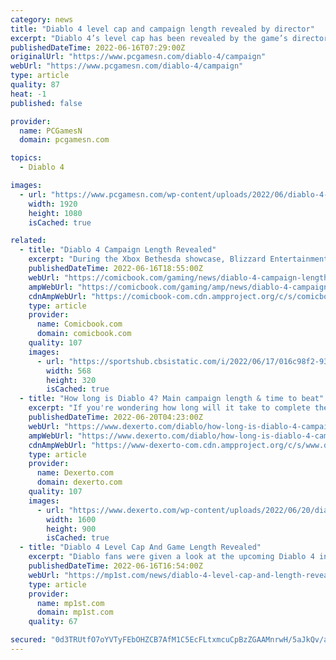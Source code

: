 ```yaml
---
category: news
title: "Diablo 4 level cap and campaign length revealed by director"
excerpt: "Diablo 4’s level cap has been revealed by the game’s director Joe Shely, along with details about the length of the main campaign, bosses, and the returning Paragon board. In an interview with ..."
publishedDateTime: 2022-06-16T07:29:00Z
originalUrl: "https://www.pcgamesn.com/diablo-4/campaign"
webUrl: "https://www.pcgamesn.com/diablo-4/campaign"
type: article
quality: 87
heat: -1
published: false

provider:
  name: PCGamesN
  domain: pcgamesn.com

topics:
  - Diablo 4

images:
  - url: "https://www.pcgamesn.com/wp-content/uploads/2022/06/diablo-4-in-game-store.jpg"
    width: 1920
    height: 1080
    isCached: true

related:
  - title: "Diablo 4 Campaign Length Revealed"
    excerpt: "During the Xbox Bethesda showcase, Blizzard Entertainment finally pulled back the curtain on Diablo 4. The game isn't set to release until sometime in the first half of 2023, but several details are ..."
    publishedDateTime: 2022-06-16T18:55:00Z
    webUrl: "https://comicbook.com/gaming/news/diablo-4-campaign-length-playstation-xbox-blizzard/"
    ampWebUrl: "https://comicbook.com/gaming/amp/news/diablo-4-campaign-length-playstation-xbox-blizzard/"
    cdnAmpWebUrl: "https://comicbook-com.cdn.ampproject.org/c/s/comicbook.com/gaming/amp/news/diablo-4-campaign-length-playstation-xbox-blizzard/"
    type: article
    provider:
      name: Comicbook.com
      domain: comicbook.com
    quality: 107
    images:
      - url: "https://sportshub.cbsistatic.com/i/2022/06/17/016c98f2-93d3-4b3e-8226-810484300c52/stalker-2-hero-shot.jpg?width=568&height=320"
        width: 568
        height: 320
        isCached: true
  - title: "How long is Diablo 4? Main campaign length & time to beat"
    excerpt: "If you're wondering how long will it take to complete the main campaign of Diablo 4 with story details, here's everything you need to know."
    publishedDateTime: 2022-06-20T04:23:00Z
    webUrl: "https://www.dexerto.com/diablo/how-long-is-diablo-4-campaign-1851294/"
    ampWebUrl: "https://www.dexerto.com/diablo/how-long-is-diablo-4-campaign-1851294/?amp"
    cdnAmpWebUrl: "https://www-dexerto-com.cdn.ampproject.org/c/s/www.dexerto.com/diablo/how-long-is-diablo-4-campaign-1851294/?amp"
    type: article
    provider:
      name: Dexerto.com
      domain: dexerto.com
    quality: 107
    images:
      - url: "https://www.dexerto.com/wp-content/uploads/2022/06/20/diablo-4-campaign-length.jpg"
        width: 1600
        height: 900
        isCached: true
  - title: "Diablo 4 Level Cap And Game Length Revealed"
    excerpt: "Diablo fans were given a look at the upcoming Diablo 4 in action at the Xbox Bethesda Games Showcase. Now, the game’s director, Joe Shely has revealed in an interview with Gamespot how long players ..."
    publishedDateTime: 2022-06-16T16:54:00Z
    webUrl: "https://mp1st.com/news/diablo-4-level-cap-and-length-revealed"
    type: article
    provider:
      name: mp1st.com
      domain: mp1st.com
    quality: 67

secured: "0d3TRUtfO7oYVTyFEbOHZCB7AfM1C5EcFLtxmcuCpBzZGAAMnrwH/5aJkQv/a9dTf9QKMqp4zTHnokjPZQ2SvTAJLPePwrByNBk1/n8A6vc9R54UZVaYleh8LbCup80cx1Xd+DfrZv5w2k6R+mHvfmtAdN7UdACuvJdlQWz7p/aJOdXBCK3lFTX76ZEStb3auF7/XQzvUVu1oK3rlfM7P1E627za3/ZbuVXTudv1Q3bS9acw7zENbUlOaIMKDtYMoxzTdxp2n6etrRiYCQOHp8Qzj3hqJsX6GfqU4ZPXeD5yBrfV58ROZLxxAfwAggYrx7xqC/mSoDp0GSJsfk117VF9Unn9phigngBbVgQst/c=;rgByyGwX0xEaUuUP7vMI9w=="
---
```


